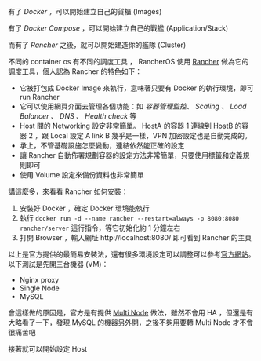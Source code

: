 有了 *Docker* ，可以開始建立自己的貨櫃 (Images)

有了 *Docker Compose* ，可以開始建立自己的戰艦 (Application/Stack)

而有了 *Rancher* 之後，就可以開始建造你的艦隊 (Cluster)

不同的 container os 有不同的調度工具 ， RancherOS 使用 [Rancher](http://rancher.com/rancher/) 做為它的調度工具，個人認為 Rancher 的特色如下：

* 它被打包成 Docker Image 來執行，意味著只要有 Docker 的執行環境，即可 run Rancher
* 它可以使用網頁介面去管理各個功能：如 *容器管理監控*、 *Scaling* 、 *Load Balancer* 、 *DNS* 、 *Health check* 等
* Host 間的 Networking 設定非常簡單。 HostA 的容器 1 連線到 HostB 的容器 2 ，跟 Local 設定 A link B 幾乎是一樣，VPN 加密設定也是自動完成的。
* 承上，不管基礎設施怎麼變動，連結依然能正確的設定
* 讓 Rancher 自動佈署規劃容器的設定方法非常簡單，只要使用標籤和定義規則即可
* 使用 Volume 設定來備份資料也非常簡單

講這麼多，來看看 Rancher 如何安裝：

1. 安裝好 Docker ，確定 Docker 環境能執行
2. 執行 `docker run -d --name rancher --restart=always -p 8080:8080 rancher/server` 這行指令，等它初始化約 1 分鐘左右
3. 打開 Browser ，輸入網址 http://localhost:8080/ 即可看到 Rancher 的主頁

以上是官方提供的最簡易安裝法，還有很多環境設定可以調整可以參考[官方網站](http://docs.rancher.com/rancher/installing-rancher/installing-server/)。以下測試是先開三台機器 (VM)：

* Nginx proxy
* Single Node
* MySQL

會這樣做的原因是，官方是有提供 [Multi Node](http://docs.rancher.com/rancher/installing-rancher/installing-server/multi-nodes/) 做法，雖然不會用 HA ，但還是有大略看了一下，發現 MySQL 的機器另外開，之後不夠用要轉 Multi Node 才不會很痛苦吧

接著就可以開始設定 Host
